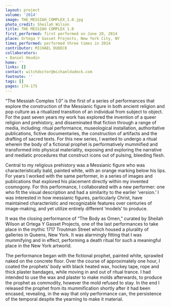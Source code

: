 ```yaml
---
layout: project
volume: '2014'
image: THE_MESSIAH_COMPLEX_1.0.jpg
photo_credit: Sheilah Wilson
title: THE MESSIAH COMPLEX 1.0
first_performed: first performed on June 28, 2014
place: Ortega Y Gasset Projects, New York City, NY
times_performed: performed three times in 2014
contributor: MICHAEL DUDECK
collaborators:
- Daniel Houdin
home: ''
links: []
contact: witchdoctor@michaeldudeck.com
footnote: ''
tags: []
pages: 174-175
---
```


“The Messiah Complex 1.0” is the first of a series of performances that explore the construction of the Messianic figure in both ancient religion and pop culture as a ritualized transition of an individual from subject to object. For the past seven years my work has explored the invention of a queer religion and prehistory, and disseminated that fiction through a range of media, including: ritual performance, museological installation, authoritative publications, fictive documentaries, the construction of artifacts and the drafting of sacred texts. For this new series, I wanted to undergo a ritual wherein the body of a fictional prophet is performatively mummified and transformed into physical materiality, exposing and exploring the narrative and mediatic procedures that construct icons out of pulsing, bleeding flesh.

Central to my religious prehistory was a Messianic figure who was characteristically bald, painted white, with an orange marking below his lips. For years I worked with the same performer, in a series of images and publications that explored his placement directly within my invented cosmogony. For this performance, I collaborated with a new performer: one who fit the visual description and had a similarity to the earlier ‘version.’ I was interested in how messianic figures, particularly Christ, have maintained characteristic and recognizable features over centuries of image-making, and yet utilize entirely different ‘models’ to produce.

It was the closing performance of “The Body as Omen,” curated by Sheilah Wilson at Ortega Y Gasset Projects, one of the last performances to take place in the mythic 1717 Troutman Street which housed a plurality of galleries in Queens, New York. It was alarmingly fitting that I was mummifying and in effect, performing a death ritual for such a meaningful place in the New York artworld.

The performance began with the fictional prophet, painted white, sprawled naked on the concrete floor. Over the course of approximately one hour, I coated the prophets’ body with black heated wax, hockey tape, rope and thick plaster bandages, while moving in and out of ritual trance. I had intended to use the wax and plaster to make molds afterwards, to produce the prophet as commodity, however the mold refused to stay. In the end I released the prophet from its mummification shortly after it had been encased, revealing, in the way that only performance can, the persistence of the temporal despite the yearning to make it material.
